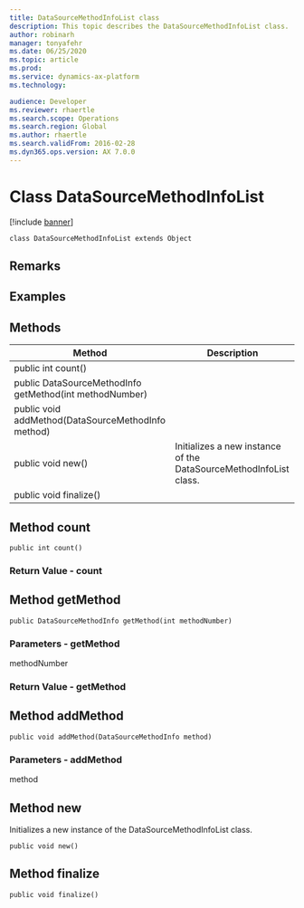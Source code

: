 ```yaml
---
title: DataSourceMethodInfoList class
description: This topic describes the DataSourceMethodInfoList class.
author: robinarh
manager: tonyafehr
ms.date: 06/25/2020
ms.topic: article
ms.prod: 
ms.service: dynamics-ax-platform
ms.technology: 

audience: Developer
ms.reviewer: rhaertle
ms.search.scope: Operations
ms.search.region: Global
ms.author: rhaertle
ms.search.validFrom: 2016-02-28
ms.dyn365.ops.version: AX 7.0.0
---
```


# Class DataSourceMethodInfoList

[!include [banner](../includes/banner.md)]

```xpp
class DataSourceMethodInfoList extends Object
```

## Remarks

## Examples

## Methods

| Method                                                  | Description                                                       |
|---------------------------------------------------------|-------------------------------------------------------------------|
| public int count()                                      |                                                                   |
| public DataSourceMethodInfo getMethod(int methodNumber) |                                                                   |
| public void addMethod(DataSourceMethodInfo method)      |                                                                   |
| public void new()                                       | Initializes a new instance of the DataSourceMethodInfoList class. |
| public void finalize()                                  |                                                                   |

## Method count

```xpp
public int count()
```

### Return Value - count

## Method getMethod

```xpp
public DataSourceMethodInfo getMethod(int methodNumber)
```

### Parameters - getMethod

methodNumber  

### Return Value - getMethod

## Method addMethod

```xpp
public void addMethod(DataSourceMethodInfo method)
```

### Parameters - addMethod

method  

## Method new

Initializes a new instance of the DataSourceMethodInfoList class.

```xpp
public void new()
```

## Method finalize

```xpp
public void finalize()
```

